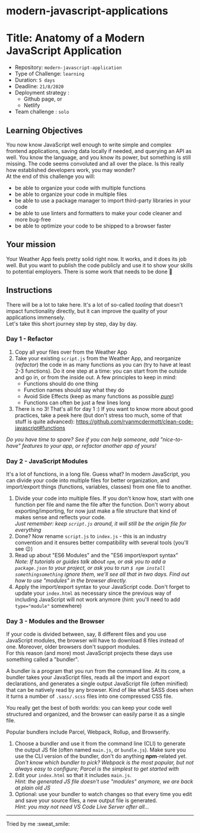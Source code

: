 # modern-javascript-applications
# Title: Anatomy of a Modern JavaScript Application

- Repository: `modern-javascript-application`
- Type of Challenge: `learning`
- Duration: `5 days`
- Deadline: `21/8/2020`
- Deployment strategy :
  - Github page, or
  - Netlify
- Team challenge : `solo`

## Learning Objectives

You now know JavaScript well enough to write simple and complex frontend applications, saving data locally if needed, and querying an API as well. You know the language, and you know its power, but something is still missing. The code seems convoluted and all over the place. Is this really how established developers work, you may wonder?  
At the end of this challenge you will:

- be able to organize your code with multiple functions
- be able to organize your code in multiple files
- be able to use a package manager to import third-party libraries in your code
- be able to use linters and formatters to make your code cleaner and more bug-free
- be able to optimize your code to be shipped to a browser faster

## Your mission

Your Weather App feels pretty solid right now. It works, and it does its job well. But you want to publish the code publicly and use it to show your skills to potential employers. There is some work that needs to be done 🦾

## Instructions

There will be a lot to take here. It's a lot of so-called _tooling_ that doesn't impact functionality directly, but it can improve the quality of your applications immensely.  
Let's take this short journey step by step, day by day.

### Day 1 - Refactor

1. Copy all your files over from the Weather App
2. Take your existing `script.js` from the Weather App, and reorganize (_refactor_) the code in as many functions as you can (try to have at least 2-3 functions). Do it one step at a time: you can start from the outside and go in, or from the inside out. A few principles to keep in mind:
   - Functions should do one thing
   - Function names should say what they do
   - Avoid Side Effects (keep as many functions as possible [_pure_](https://www.notion.so/mjsarfatti/Enough-JS-to-Be-Dangerous-d3be5beb31ad4778ada7161fb2cc1a7b#5bada0ad2ac84f56a84871dbfa28f714))
   - Functions can often be just a few lines long
3. There is no 3! That's all for day 1 :) If you want to know more about good practices, take a peek here (but don't stress too much, some of that stuff is quite advanced): https://github.com/ryanmcdermott/clean-code-javascript#functions

_Do you have time to spare? See if you can help someone, add "nice-to-have" features to your app, or refactor another app of yours!_

### Day 2 - JavaScript Modules

It's a lot of functions, in a long file. Guess what? In modern JavaScript, you can divide your code into multiple files for better organization, and import/export things (functions, variables, classes) from one file to another.

1. Divide your code into multiple files. If you don't know how, start with one function per file and name the file after the function. Don't worry about exporting/importing, for now just make a file structure that kind of makes sense and reflects your code.  
   _Just remember: keep `script.js` around, it will still be the origin file for everything_
2. Done? Now rename `script.js` to `index.js` - this is an industry convention and it ensures better compatibility with several tools (you'll see 😉)
3. Read up about "ES6 Modules" and the "ES6 import/export syntax"  
   _Note: If tutorials or guides talk about `npm`, or ask you to add a `package.json` to your project, or ask you to run `$ npm install somethingsomething` ignore them, we'll see all that in two days. Find out how to use "modules" in the browser directly._
4. Apply the import/export syntax to your JavaScript code. Don't forget to update your `index.html` as necessary since the previous way of including JavaScript will not work anymore (hint: you'll need to add `type="module"` somewhere)

### Day 3 - Modules and the Browser

If your code is divided between, say, 8 different files and you use JavaScript modules, the browser will have to download 8 files instead of one. Moreover, older browsers don't support modules.  
For this reason (and more) most JavaScript projects these days use something called a "bundler".

A bundler is a program that you run from the command line. At its core, a bundler takes your JavaScript files, reads all the import and export declarations, and generates a single output JavaScript file (often minified) that can be natively read by any browser. Kind of like what SASS does when it turns a number of `.sass/.scss` files into one compressed CSS file.

You really get the best of both worlds: you can keep your code well structured and organized, and the browser can easily parse it as a single file.

Popular bundlers include Parcel, Webpack, Rollup, and Browserify.

1. Choose a bundler and use it from the command line (CLI) to generate the output JS file (often named `main.js`, or `bundle.js`). Make sure you use the CLI version of the bundler, don't do anything **npm**-related yet.  
   _Don't know which bundler to pick? Webpack is the most popular, but not always easy to configure; Parcel is the simplest to get started with_
2. Edit your `index.html` so that it includes `main.js`.  
   _Hint: the generated JS file doesn't use "modules" anymore, we are back at plain old JS_
3. Optional: use your bundler to watch changes so that every time you edit and save your source files, a new output file is generated.  
   _Hint: you may not need VS Code Live Server after all..._
<hr></hr>
Tried by me :sweat_smile:
